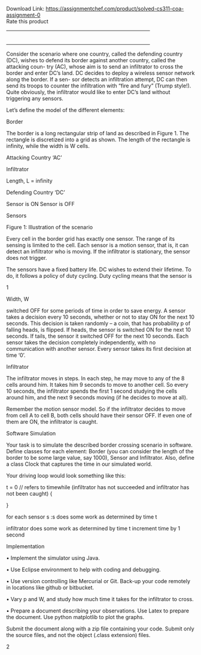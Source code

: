 Download Link: https://assignmentchef.com/product/solved-cs311-coa-assignment-0
<br>
<span class="kksr-muted">Rate this product</span>

<table>

 <tbody>

  <tr>

   <td colspan="24" rowspan="1"></td>

  </tr>

  <tr>

   <td></td>

   <td></td>

   <td></td>

   <td></td>

   <td></td>

   <td></td>

   <td></td>

   <td></td>

   <td></td>

   <td></td>

   <td></td>

   <td></td>

   <td></td>

   <td></td>

   <td></td>

   <td></td>

   <td></td>

   <td></td>

   <td></td>

   <td></td>

   <td></td>

   <td></td>

   <td></td>

   <td></td>

  </tr>

  <tr>

   <td></td>

   <td></td>

   <td></td>

   <td></td>

   <td></td>

   <td></td>

   <td></td>

   <td></td>

   <td></td>

   <td></td>

   <td></td>

   <td></td>

   <td></td>

   <td></td>

   <td></td>

   <td></td>

   <td></td>

   <td></td>

   <td></td>

   <td></td>

   <td></td>

   <td></td>

   <td></td>

   <td></td>

  </tr>

  <tr>

   <td></td>

   <td></td>

   <td></td>

   <td></td>

   <td></td>

   <td></td>

   <td></td>

   <td></td>

   <td></td>

   <td></td>

   <td></td>

   <td></td>

   <td></td>

   <td></td>

   <td></td>

   <td></td>

   <td></td>

   <td></td>

   <td></td>

   <td></td>

   <td></td>

   <td></td>

   <td></td>

   <td></td>

  </tr>

  <tr>

   <td></td>

   <td></td>

   <td></td>

   <td></td>

   <td></td>

   <td></td>

   <td></td>

   <td></td>

   <td></td>

   <td></td>

   <td></td>

   <td></td>

   <td></td>

   <td></td>

   <td></td>

   <td></td>

   <td></td>

   <td></td>

   <td></td>

   <td></td>

   <td></td>

   <td></td>

   <td></td>

   <td></td>

  </tr>

  <tr>

   <td colspan="24" rowspan="1"></td>

  </tr>

 </tbody>

</table>

Consider the scenario where one country, called the defending country (DC), wishes to defend its border against another country, called the attacking coun- try (AC), whose aim is to send an infiltrator to cross the border and enter DC’s land. DC decides to deploy a wireless sensor network along the border. If a sen- sor detects an infiltration attempt, DC can then send its troops to counter the infiltration with “fire and fury” (Trump style!). Quite obviously, the infiltrator would like to enter DC’s land without triggering any sensors.

Let’s define the model of the different elements:

Border

The border is a long rectangular strip of land as described in Figure 1. The rectangle is discretized into a grid as shown. The length of the rectangle is infinity, while the width is W cells.

Attacking Country ‘AC’

Infiltrator

Length, L = infinity

Defending Country ‘DC’

Sensor is ON Sensor is OFF

Sensors

Figure 1: Illustration of the scenario

Every cell in the border grid has exactly one sensor. The range of its sensing is limited to the cell. Each sensor is a motion sensor, that is, it can detect an infiltrator who is moving. If the infiltrator is stationary, the sensor does not trigger.

The sensors have a fixed battery life. DC wishes to extend their lifetime. To do, it follows a policy of duty cycling. Duty cycling means that the sensor is

1

Width, W

switched OFF for some periods of time in order to save energy. A sensor takes a decision every 10 seconds, whether or not to stay ON for the next 10 seconds. This decision is taken randomly – a coin, that has probability p of falling heads, is flipped. If heads, the sensor is switched ON for the next 10 seconds. If tails, the sensor it switched OFF for the next 10 seconds. Each sensor takes the decision completely independently, with no communication with another sensor. Every sensor takes its first decision at time ‘0’.

Infiltrator

The infiltrator moves in steps. In each step, he may move to any of the 8 cells around him. It takes him 9 seconds to move to another cell. So every 10 seconds, the infiltrator spends the first 1 second studying the cells around him, and the next 9 seconds moving (if he decides to move at all).

Remember the motion sensor model. So if the infiltrator decides to move from cell A to cell B, both cells should have their sensor OFF. If even one of them are ON, the infiltrator is caught.

Software Simulation

Your task is to simulate the described border crossing scenario in software. Define classes for each element: Border (you can consider the length of the border to be some large value, say 1000), Sensor and Infiltrator. Also, define a class Clock that captures the time in our simulated world.

Your driving loop would look something like this:

t = 0 // refers to timewhile (infiltrator has not succeeded and infiltrator has not been caught) {

}

for each sensor s :s does some work as determined by time t

infiltrator does some work as determined by time t increment time by 1 second

Implementation

• Implement the simulator using Java.

• Use Eclipse environment to help with coding and debugging.

• Use version controlling like Mercurial or Git. Back-up your code remotely in locations like github or bitbucket.

• Vary p and W, and study how much time it takes for the infiltrator to cross.

• Prepare a document describing your observations. Use Latex to prepare the document. Use python matplotlib to plot the graphs.

Submit the document along with a zip file containing your code. Submit only the source files, and not the object (.class extension) files.

2